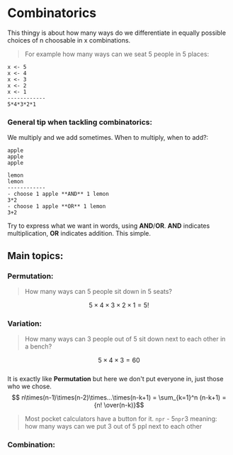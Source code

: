 # Combinatorics

This thingy is about how many ways do we differentiate in equally possible choices of n choosable in x combinations.

> For example how many ways can we seat 5 people in 5 places:

```
x <- 5
x <- 4
x <- 3
x <- 2
x <- 1
------------
5*4*3*2*1
```

### General tip when tackling combinatorics:
We multiply and we add sometimes. When to multiply, when to add?:
```
apple
apple
apple

lemon
lemon
------------
- choose 1 apple **AND** 1 lemon
3*2
- choose 1 apple **OR** 1 lemon
3+2
```
Try to express what we want in words, using **AND**/**OR**. **AND** indicates multiplication, **OR** indicates addition. This simple.

## Main topics:

### Permutation:
> How many ways can 5 people sit down in 5 seats?

$$ 5\times4\times3\times2\times1 = 5!$$
### Variation:
> How many ways can 3 people out of 5 sit down next to each other in a bench?

$$ 5\times4\times3 = 60$$
\
It is exactly like **Permutation** but here we don't put everyone in, just those who we chose.
\
$$ n\times(n-1)\times(n-2)\times...\times(n-k+1) = \sum_{k=1}^n (n-k+1) = {n!  \over(n-k)}$$

> Most pocket calculators have a button for it. `npr` - 5`npr`3 meaning: how many ways can we put 3 out of 5 ppl next to each other

### Combination:
>

